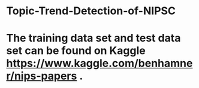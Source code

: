 # Topic-Trend-Detection-of-NIPSC
# The training data set and test data set can be found on Kaggle https://www.kaggle.com/benhamner/nips-papers .

